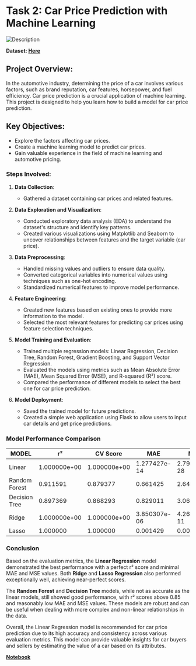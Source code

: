 # Task 2: Car Price Prediction with Machine Learning     
![Description](https://repository-images.githubusercontent.com/286819592/b82e14cf-3c85-4f91-84c0-bea095c353a8)  

**Dataset: [Here](https://www.kaggle.com/datasets/vijayaadithyanvg/car-price-predictionused-cars)** 

## Project Overview:
In the automotive industry, determining the price of a car involves various factors, such as brand reputation, car features, horsepower, and fuel efficiency. Car price prediction is a crucial application of machine learning. This project is designed to help you learn how to build a model for car price prediction.

## Key Objectives:
* Explore the factors affecting car prices.
* Create a machine learning model to predict car prices.
* Gain valuable experience in the field of machine learning and automotive pricing.  

### Steps Involved:

1. **Data Collection**:
   - Gathered a dataset containing car prices and related features.

2. **Data Exploration and Visualization**:
   - Conducted exploratory data analysis (EDA) to understand the dataset's structure and identify key patterns.
   - Created various visualizations using Matplotlib and Seaborn to uncover relationships between features and the target variable (car price).

3. **Data Preprocessing**:
   - Handled missing values and outliers to ensure data quality.
   - Converted categorical variables into numerical values using techniques such as one-hot encoding.
   - Standardized numerical features to improve model performance.

4. **Feature Engineering**:
   - Created new features based on existing ones to provide more information to the model.
   - Selected the most relevant features for predicting car prices using feature selection techniques.

5. **Model Training and Evaluation**:
   - Trained multiple regression models: Linear Regression, Decision Tree, Random Forest, Gradient Boosting, and Support Vector Regression.
   - Evaluated the models using metrics such as Mean Absolute Error (MAE), Mean Squared Error (MSE), and R-squared (R²) score.
   - Compared the performance of different models to select the best one for car price prediction.

6. **Model Deployment**:
   - Saved the trained model for future predictions.
   - Created a simple web application using Flask to allow users to input car details and get price predictions.

### Model Performance Comparison   

| MODEL                  | r²            | CV Score      | MAE          | MSE          |
|------------------------|---------------|---------------|--------------|--------------|
| Linear                 | 1.000000e+00  | 1.000000e+00  | 1.277427e-14 | 2.796657e-28 |
| Random Forest          | 0.911591      | 0.879377      | 0.661425     | 2.643953     |
| Decision Tree          | 0.897369      | 0.868293      | 0.829011     | 3.069295     |
| Ridge                  | 1.000000e+00  | 1.000000e+00  | 3.850307e-06 | 4.267472e-11 |
| Lasso                  | 1.000000      | 1.000000      | 0.001429     | 0.000006     |

  
### Conclusion

Based on the evaluation metrics, the **Linear Regression** model demonstrated the best performance with a perfect r² score and minimal MAE and MSE values. Both **Ridge** and **Lasso Regression** also performed exceptionally well, achieving near-perfect scores.   

The **Random Forest** and **Decision Tree** models, while not as accurate as the linear models, still showed good performance, with r² scores above 0.85 and reasonably low MAE and MSE values. These models are robust and can be useful when dealing with more complex and non-linear relationships in the data.   

Overall, the Linear Regression model is recommended for car price prediction due to its high accuracy and consistency across various evaluation metrics. This model can provide valuable insights for car buyers and sellers by estimating the value of a car based on its attributes.      

 **[Notebook](https://github.com/Ayushsharma707/OIBSIP/blob/main/Car%20Price%20Prediction%20With%20Machine%20Learning/car_price_prediction_notebook.ipynb)** 
